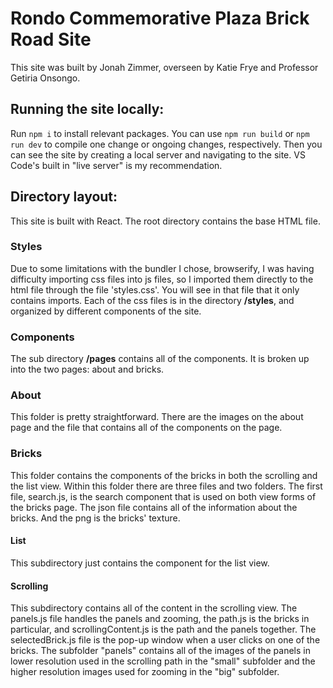 # Rondo Commemorative Plaza Brick Road Site

This site was built by Jonah Zimmer, overseen by Katie Frye and Professor Getiria Onsongo.

## Running the site locally:

Run `npm i` to install relevant packages. You can use `npm run build` or `npm run dev` to compile one change or ongoing changes, respectively. Then you can see the site by creating a local server and navigating to the site. VS Code's built in "live server" is my recommendation.

## Directory layout:

This site is built with React. The root directory contains the base HTML file.

### Styles

Due to some limitations with the bundler I chose, browserify, I was having difficulty importing css files into js files, so I imported them directly to the html file through the file 'styles.css'. You will see in that file that it only contains imports. Each of the css files is in the directory **/styles**, and organized by different components of the site.

### Components

The sub directory **/pages** contains all of the components. It is broken up into the two pages: about and bricks.

### About

This folder is pretty straightforward. There are the images on the about page and the file that contains all of the components on the page.

### Bricks

This folder contains the components of the bricks in both the scrolling and the list view. Within this folder there are three files and two folders. The first file, search.js, is the search component that is used on both view forms of the bricks page. The json file contains all of the information about the bricks. And the png is the bricks' texture. 

#### List

This subdirectory just contains the component for the list view.

#### Scrolling

This subdirectory contains all of the content in the scrolling view. The panels.js file handles the panels and zooming, the path.js is  the bricks in particular, and scrollingContent.js is the path and the panels together. The selectedBrick.js file is the pop-up window when a user clicks on one of the bricks. The subfolder "panels" contains all of the images of the panels in lower resolution used in the scrolling path in the "small" subfolder and the higher resolution images used for zooming in the "big" subfolder.